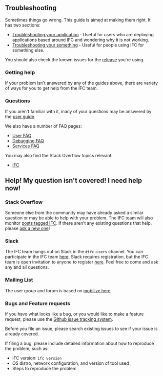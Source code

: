 ---
---

## Troubleshooting

Sometimes things go wrong.  This guide is aimed at making them right.  It has two sections:

   * [Troubleshooting your application](/docs/user-guide/application-troubleshooting) - Useful for users who are deploying applications based around IFC and wondering why it is not working.
   * [Troubleshooting your something](/docs/admin/cluster-troubleshooting) - Useful for people using IFC for something else.

You should also check the known issues for the [release](https://github.com/buildingsmart/IFC/blob/master/CHANGELOG.md) you're using.

### Getting help

If your problem isn't answered by any of the guides above, there are variety of ways for you to get help from the IFC team.

### Questions

If you aren't familiar with it, many of your questions may be answered by the [user guide](/docs/user-guide/).

We also have a number of FAQ pages:

   * [User FAQ](https://github.com/kubernetes/kubernetes/wiki/User-FAQ)
   * [Debugging FAQ](https://github.com/kubernetes/kubernetes/wiki/Debugging-FAQ)
   * [Services FAQ](https://github.com/kubernetes/kubernetes/wiki/Services-FAQ)

You may also find the Stack Overflow topics relevant:

   * [IFC](http://stackoverflow.com/questions/tagged/ifc)

## Help! My question isn't covered!  I need help now!

### Stack Overflow

Someone else from the community may have already asked a similar question or may be able to help with your problem. The IFC team will also monitor [posts tagged IFC](http://stackoverflow.com/questions/tagged/ifc). If there aren't any existing questions that help, please [ask a new one](http://stackoverflow.com/questions/ask?tags=IFC)!

### Slack

The IFC team hangs out on Slack in the `#ifc-users` channel.  You can participate in the IFC team [here](https://buildingsmart-team.slack.com/).  Slack requires registration, but the IFC team is open invitation to anyone to register [here](https://buildingsmart-team-slackin.herokuapp.com/).  Feel free to come and ask any and all questions.

### Mailing List

The user group and forum is based on [mobilize here](https://buildingsmartapi.mobilize.io/)

### Bugs and Feature requests

If you have what looks like a bug, or you would like to make a feature request, please use the [Github issue tracking system](https://github.com/buildingsmart/IFC).

Before you file an issue, please search existing issues to see if your issue is already covered.

If filing a bug, please include detailed information about how to reproduce the problem, such as:

* IFC version: `ifc version`
* OS distro, network configuration, and version of tool used
* Steps to reproduce the problem
